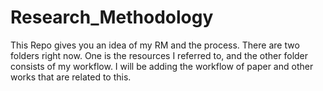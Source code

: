 # Research_Methodology
This Repo gives you an idea of my RM and the process.
There are two folders right now. One is the resources I referred to, and the other folder consists of my workflow.
I will be adding the workflow of paper and other works that are related to this.
